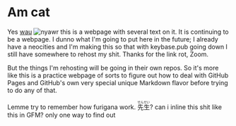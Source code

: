 <head>
	<!-- overridden by jekyll though -->
	<title>Cat webpage</title>
	<link rel="preconnect" href="https://fonts.googleapis.com">
	<link rel="preconnect" href="https://fonts.gstatic.com" crossorigin>
	<link href="https://fonts.googleapis.com/css2?family=Atkinson+Hyperlegible&display=swap" rel="stylesheet">
	<link href="./style.css" rel="stylesheet" />
</head>


# Am cat

Yes [wau](https://crouton.net) ![nyawr](https://crouton.net/crouton.png "croot on") this is a webpage with several text on it.
It is continuing to be a webpage. I dunno what I'm going to put here in the future; I already have a neocities and I'm making this
so that with keybase.pub going down I still have somewhere to rehost my shit.
Thanks for the link rot, Zoom.

But the things I'm rehosting will be going in their own repos. So it's more like this is a practice webpage of sorts
to figure out how to deal with GitHub Pages and GitHub's own very special unique Markdown flavor before trying to do any of that.

Lemme try to remember how furigana work. <ruby>先生<rt>せんせい</rt></ruby>? can i inline this shit like this in GFM?
only one way to find out